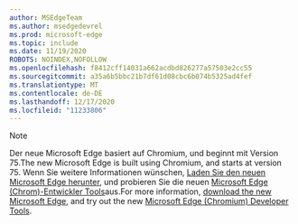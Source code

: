 ```yaml
---
author: MSEdgeTeam
ms.author: msedgedevrel
ms.prod: microsoft-edge
ms.topic: include
ms.date: 11/19/2020
ROBOTS: NOINDEX,NOFOLLOW
ms.openlocfilehash: f8412cff14031a662acdbd826277a57503e2cc55
ms.sourcegitcommit: a35a6b5bbc21b7df61d08cbc6b074b5325ad4fef
ms.translationtype: MT
ms.contentlocale: de-DE
ms.lasthandoff: 12/17/2020
ms.locfileid: "11233806"
---
```

> [!NOTE]
> <span data-ttu-id="9426e-101">Der neue Microsoft Edge basiert auf Chromium, und beginnt mit Version 75.</span><span class="sxs-lookup"><span data-stu-id="9426e-101">The new Microsoft Edge is built using Chromium, and starts at version 75.</span></span>  <span data-ttu-id="9426e-102">Wenn Sie weitere Informationen wünschen, [Laden Sie den neuen Microsoft Edge herunter][MicrosoftNewEdge], und probieren Sie die neuen [Microsoft Edge (Chrom)-Entwickler Tools][DevtoolsGuideChromium]aus.</span><span class="sxs-lookup"><span data-stu-id="9426e-102">For more information, [download the new Microsoft Edge][MicrosoftNewEdge], and try out the new [Microsoft Edge (Chromium) Developer Tools][DevtoolsGuideChromium].</span></span>  

<!-- links -->  

[DevtoolsGuideChromium]: /microsoft-edge/devtools-guide-chromium "Microsoft Edge (Chromium)-Entwicklertools"  

[MicrosoftNewEdge]: https://www.microsoft.com/edge "Den neuen Microsoft Edge-Browser herunterladen"  

